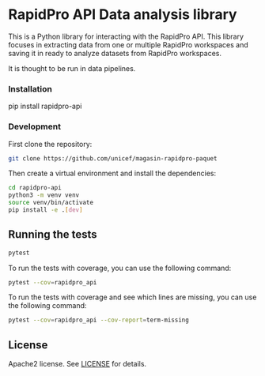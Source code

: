 # RapidPro API Data analysis library 

This is a Python library for interacting with the RapidPro API. This library focuses in extracting data from one or multiple RapidPro workspaces and saving it in ready to analyze datasets from RapidPro workspaces. 

It is thought to be run in data pipelines.



### Installation

pip install rapidpro-api


### Development

First clone the repository:

```bash
git clone https://github.com/unicef/magasin-rapidpro-paquet 
```

Then create a virtual environment and install the dependencies:

```bash
cd rapidpro-api
python3 -m venv venv
source venv/bin/activate
pip install -e .[dev]

```

## Running the tests

```bash
pytest
```
To run the tests with coverage, you can use the following command:

```bash
pytest --cov=rapidpro_api
```

To run the tests with coverage and see which lines are missing, you can use the following command:
```bash
pytest --cov=rapidpro_api --cov-report=term-missing
```

## License
Apache2 license. See [LICENSE](LICENSE) for details.
